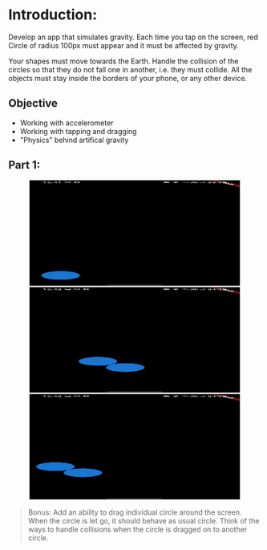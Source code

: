 # Introduction:

Develop an app that simulates gravity. Each time you tap on the screen, red Circle of radius 100px must appear and it must be affected by gravity. 

Your shapes must move towards the Earth. Handle the collision of the circles so that they do not fall one in another, i.e. they must collide. All the objects must stay inside the borders of your phone, or any other device.

## Objective

- Working with accelerometer
- Working with tapping and dragging
- "Physics" behind artifical gravity

## Part 1:

<center>
<img src="https://github.com/alem-01/alem_public/blob/master/resources/drunkShapes.01.jpg?raw=true" style = "width: 420px !important; height: 210px !important;"/>

<img src="https://github.com/alem-01/alem_public/blob/master/resources/drunkShapes.02.jpg?raw=true" style = "width: 420px !important; height: 210px !important;"/>

<img src="https://github.com/alem-01/alem_public/blob/master/resources/drunkShapes.03.jpg?raw=true" style = "width: 420px !important; height: 210px !important;"/>

</center>


> Bonus: Add an ability to drag individual circle around the screen. When the circle is let go, it should behave as usual circle. Think of the ways to handle collisions when the circle is dragged on to another circle.
